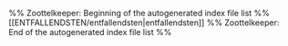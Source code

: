 %% Zoottelkeeper: Beginning of the autogenerated index file list %%
[[ENTFALLENDSTEN/entfallendsten|entfallendsten]]
%% Zoottelkeeper: End of the autogenerated index file list %%
